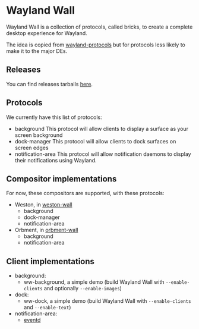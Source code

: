 Wayland Wall
=========================

Wayland Wall is a collection of protocols, called bricks, to create a complete desktop experience for Wayland.

The idea is copied from [wayland-protocols](https://cgit.freedesktop.org/wayland/wayland-protocols/) but for protocols less likely to make it to the major DEs.


Releases
--------

You can find releases tarballs [here](https://www.eventd.org/download/wayland-wall/).


Protocols
---------

We currently have this list of protocols:

*   background
    This protocol will allow clients to display a surface as your screen background
*   dock-manager
    This protocol will allow clients to dock surfaces on screen edges
*   notification-area
    This protocol will allow notification daemons to display their notifications using Wayland.


Compositor implementations
--------------------------

For now, these compositors are supported, with these protocols:

* Weston, in [weston-wall](https://github.com/wayland-wall/weston-wall)
    * background
    * dock-manager
    * notification-area
* Orbment, in [orbment-wall](https://github.com/wayland-wall/orbment-wall)
    * background
    * notification-area


Client implementations
----------------------

* background:
    * ww-background, a simple demo (build Wayland Wall with `--enable-clients` and optionally `--enable-images`)
* dock:
    * ww-dock, a simple demo (build Wayland Wall with `--enable-clients` and `--enable-text`)
* notification-area:
    * [eventd](https://www.eventd.org/)
